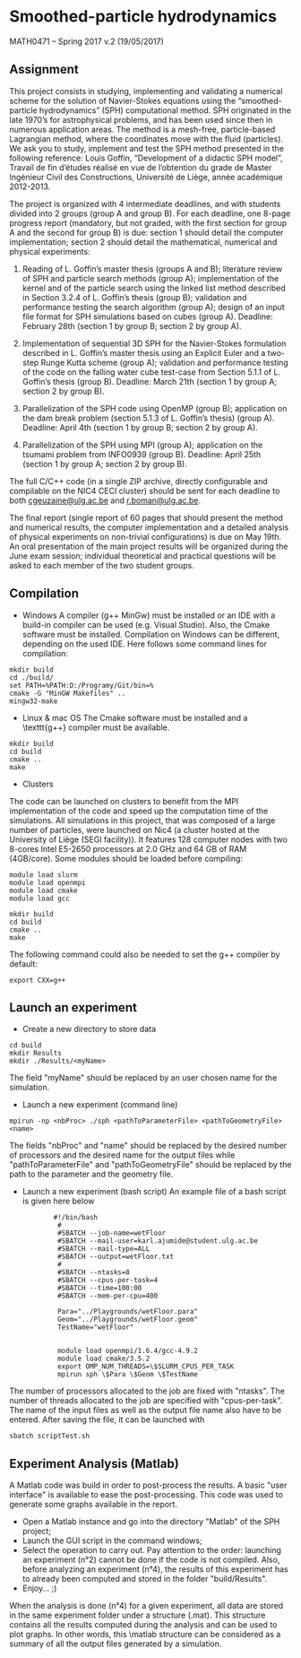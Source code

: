 # Smoothed-particle hydrodynamics
MATH0471 – Spring 2017
v.2 (19/05/2017)



## Assignment

This project consists in studying, implementing and validating a numerical scheme for the
solution of Navier-Stokes equations using the “smoothed-particle hydrodynamics” (SPH)
computational method. SPH originated in the late 1970’s for astrophysical problems, and
has been used since then in numerous application areas. The method is a mesh-free,
particle-based Lagrangian method, where the coordinates move with the fluid (particles).
We ask you to study, implement and test the SPH method presented in the following reference:
Louis Goffin, “Development of a didactic SPH model”, Travail de fin d’études réalisé
en vue de l’obtention du grade de Master Ingénieur Civil des Constructions, Université de
Liège, année académique 2012-2013.

The project is organized with 4 intermediate deadlines, and with students divided into 2
groups (group A and group B). For each deadline, one 8-page progress report (mandatory,
but not graded, with the first section for group A and the second for group B) is due: section
1 should detail the computer implementation; section 2 should detail the mathematical,
numerical and physical experiments:

1. Reading of L. Goffin’s master thesis (groups A and B); literature review of SPH
and particle search methods (group A); implementation of the kernel and of the
particle search using the linked list method described in Section 3.2.4 of L. Goffin’s
thesis (group B); validation and performance testing the search algorithm (group A);
design of an input file format for SPH simulations based on cubes (group A).
Deadline: February 28th (section 1 by group B; section 2 by group A).

2. Implementation of sequential 3D SPH for the Navier-Stokes formulation described in
L. Goffin’s master thesis using an Explicit Euler and a two-step Runge Kutta scheme
(group A); validation and performance testing of the code on the falling water cube
test-case from Section 5.1.1 of L. Goffin’s thesis (group B).
Deadline: March 21th (section 1 by group A; section 2 by group B).

3. Parallelization of the SPH code using OpenMP (group B); application on the dam
break problem (section 5.1.3 of L. Goffin’s thesis) (group A).
Deadline: April 4th (section 1 by group B; section 2 by group A).

4. Parallelization of the SPH using MPI (group A); application on the tsumami problem
from INFO0939 (group B).
Deadline: April 25th (section 1 by group A; section 2 by group B).

The full C/C++ code (in a single ZIP archive, directly configurable and compilable on the
NIC4 CECI cluster) should be sent for each deadline to both cgeuzaine@ulg.ac.be and
r.boman@ulg.ac.be.

The final report (single report of 60 pages that should present the method and numerical
results, the computer implementation and a detailed analysis of physical experiments on
non-trivial configurations) is due on May 19th. An oral presentation of the main project
results will be organized during the June exam session; individual theoretical and practical
questions will be asked to each member of the two student groups.


## Compilation

* Windows
A compiler (g++ MinGw) must be installed or an IDE with a build-in compiler can be used (e.g. Visual Studio). Also, the Cmake software must be installed. Compilation on Windows can be different, depending on the used IDE. Here follows some command lines for compilation:
```
mkdir build
cd ./build/
set PATH=%PATH:D:/Programy/Git/bin=%
cmake -G "MinGW Makefiles" ..
mingw32-make
```

* Linux & mac OS
The Cmake software must be installed and a \texttt{g++} compiler must be available.
```
mkdir build
cd build
cmake ..
make
```

* Clusters

The code can be launched on clusters to benefit from the MPI implementation of the code and speed up the computation time of the simulations. All simulations in this project, that was composed of a large number of particles, were launched on Nic4 (a cluster hosted at the University of Liège (SEGI facility)). It features 128 computer nodes with two 8-cores Intel E5-2650 processors at 2.0 GHz and 64 GB of RAM (4GB/core). Some modules should be loaded before compiling:

```
module load slurm
module load openmpi
module load cmake
module load gcc

mkdir build
cd build
cmake ..
make
```

The following command could also be needed to set the g++ compiler by default:

```
export CXX=g++
```

## Launch an experiment 

* Create a new directory to store data

```
cd build
mkdir Results
mkdir ./Results/<myName>
```
The field "myName" should be replaced by an user chosen name for the simulation.

* Launch a new experiment (command line)

```
mpirun -np <nbProc> ./sph <pathToParameterFile> <pathToGeometryFile> <name>
```
The fields "nbProc" and "name" should be replaced by the desired number of processors and the desired name for the output files while "pathToParameterFile" and "pathToGeometryFile" should be replaced by the path to the parameter and the geometry file.


* Launch a new experiment (bash script)
An example file of a bash script is given here below

```
           #!/bin/bash
            #
            #SBATCH --job-name=wetFloor
            #SBATCH --mail-user=karl.ajumide@student.ulg.ac.be
            #SBATCH --mail-type=ALL
            #SBATCH --output=wetFloor.txt
            #
            #SBATCH --ntasks=8
            #SBATCH --cpus-per-task=4
            #SBATCH --time=100:00
            #SBATCH --mem-per-cpu=400
            
            Para="../Playgrounds/wetFloor.para"
            Geom="../Playgrounds/wetFloor.geom"
            TestName="wetFloor"
            
            
            module load openmpi/1.6.4/gcc-4.9.2 
            module load cmake/3.5.2 
            export OMP_NUM_THREADS=\$SLURM_CPUS_PER_TASK 
            mpirun sph \$Para \$Geom \$TestName 
```

The number of processors allocated to the job are fixed with "ntasks". The number of threads allocated to the job are specified with "cpus-per-task". The name of the input files as well as the output file name also have to be entered. After saving the file, it can be launched with

```
sbatch scriptTest.sh
```
            
            
## Experiment Analysis (Matlab)
A Matlab code was build in order to post-process the results. A basic "user interface" is available to ease the post-processing. This code was used to generate some graphs available in the report.
* Open a Matlab instance and go into the directory "Matlab" of the SPH project;
* Launch the GUI script in the command windows;
* Select the operation to carry out. Pay attention to the order: launching an experiment (n°2) cannot be done if the code is not compiled. Also, before analyzing an experiment (n°4), the results of this experiment has to already been computed and stored in the folder "build/Results".
* Enjoy... ;)

When the analysis is done (n°4) for a given experiment, all data are stored in the same experiment folder under a structure (.mat). This structure contains all the results computed during the analysis and can be used to plot graphs. In other words, this \matlab structure can be considered as a summary of all the output files generated by a simulation. 
